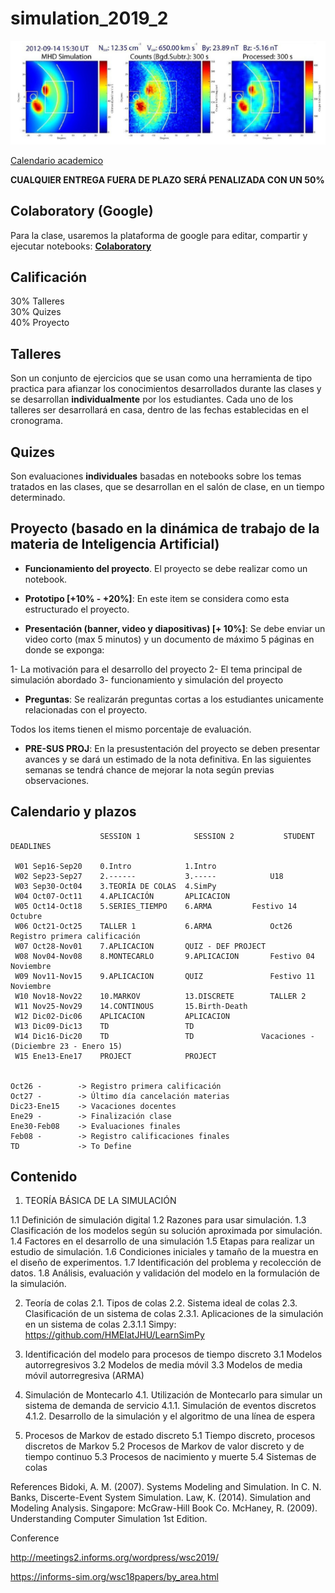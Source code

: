 # simulation_2019_2

<img src="/imgs/simulation_banner.jpg" style="width:700px;">

[Calendario academico](https://www.uis.edu.co/webUIS/es/academia/calendariosAcademicos/2019/acuerdoAcad064_2019.pdf)

**CUALQUIER ENTREGA FUERA DE PLAZO SERÁ PENALIZADA CON UN 50%**
                                

## Colaboratory (Google)

Para la clase, usaremos la plataforma de google para editar, compartir y ejecutar notebooks: [**Colaboratory**](https://colab.research.google.com/notebooks/welcome.ipynb) 

## Calificación
30% Talleres <br/>
30% Quizes <br/>
40% Proyecto <br/>

## Talleres

Son un conjunto de ejercicios que se usan como una herramienta de tipo practica para afianzar los conocimientos desarrollados durante las clases y se desarrollan **individualmente** por los estudiantes. Cada uno de los talleres ser desarrollará en casa, dentro de las fechas establecidas en el cronograma. 


## Quizes

Son evaluaciones **individuales** basadas en notebooks sobre los temas tratados en las clases, que se desarrollan en el salón de clase, en un tiempo determinado. 


## Proyecto (basado en la dinámica de trabajo de la materia de Inteligencia Artificial)

- **Funcionamiento del proyecto**. El proyecto se debe realizar como un notebook.  

- **Prototipo [+10% - +20%]**:  En este item se considera como esta estructurado el proyecto. 

- **Presentación (banner, video y diapositivas) [+ 10%]**:  Se debe enviar un video corto (max 5 minutos) y un documento de máximo 5 páginas en donde se exponga: 

1- La motivación para el desarrollo del proyecto
2- El tema principal de simulación abordado
3- funcionamiento y simulación del proyecto


- **Preguntas**: Se realizarán preguntas cortas a los estudiantes unicamente relacionadas con el proyecto. 
 
Todos los items tienen el mismo porcentaje de evaluación. 

- **PRE-SUS PROJ**: En la presustentación del proyecto se deben presentar avances y se dará un estimado de la nota definitiva. En las siguientes semanas se tendrá chance de mejorar la nota según previas observaciones. 




## Calendario y plazos

                        SESSION 1            SESSION 2           STUDENT DEADLINES

     W01 Sep16-Sep20    0.Intro            1.Intro
     W02 Sep23-Sep27    2.------           3.-----            U18
     W03 Sep30-Oct04    3.TEORÍA DE COLAS  4.SimPy
     W04 Oct07-Oct11    4.APLICACIÓN       APLICACION         
     W05 Oct14-Oct18    5.SERIES_TIEMPO    6.ARMA 	      Festivo 14 Octubre 
     W06 Oct21-Oct25    TALLER 1           6.ARMA             Oct26 Registro primera calificación
     W07 Oct28-Nov01    7.APLICACION       QUIZ - DEF PROJECT
     W08 Nov04-Nov08    8.MONTECARLO       9.APLICACION       Festivo 04 Noviembre
     W09 Nov11-Nov15    9.APLICACION       QUIZ               Festivo 11 Noviembre
     W10 Nov18-Nov22    10.MARKOV          13.DISCRETE        TALLER 2
     W11 Nov25-Nov29    14.CONTINOUS       15.Birth-Death
     W12 Dic02-Dic06    APLICACION         APLICACION
     W13 Dic09-Dic13    TD                 TD
     W14 Dic16-Dic20    TD                 TD               Vacaciones - (Diciembre 23 - Enero 15)
     W15 Ene13-Ene17    PROJECT            PROJECT


    Oct26 -        -> Registro primera calificación
    Oct27 -        -> Último día cancelación materias
    Dic23-Ene15    -> Vacaciones docentes
    Ene29 -        -> Finalización clase
    Ene30-Feb08    -> Evaluaciones finales
    Feb08 -        -> Registro calificaciones finales
    TD             -> To Define
    

## Contenido

1.	TEORÍA BÁSICA DE LA SIMULACIÓN

1.1	Definición de simulación digital
1.2	Razones para usar simulación.
1.3	Clasificación de los modelos según su solución aproximada por simulación.
1.4	Factores en el desarrollo de una simulación
1.5	Etapas para realizar un estudio de simulación.
1.6	Condiciones iniciales y tamaño de la muestra en el diseño de experimentos.
1.7	Identificación del problema y recolección de datos.
1.8	Análisis, evaluación y validación del modelo en la formulación de la simulación.

2. Teoría de colas 
2.1. Tipos de colas 
2.2. Sistema ideal de colas 
2.3. Clasificación de un sistema de colas
2.3.1. Aplicaciones de la simulación en un sistema de colas 
2.3.1.1 Simpy: https://github.com/HMEIatJHU/LearnSimPy

3. Identificación del modelo para procesos de tiempo discreto
3.1 Modelos autorregresivos
3.2 Modelos de media móvil
3.3 Modelos de media móvil autorregresiva (ARMA)

4. Simulación de Montecarlo 
4.1. Utilización de Montecarlo para simular un sistema de demanda de servicio 
4.1.1. Simulación de eventos discretos 
4.1.2. Desarrollo de la simulación y el algoritmo de una línea de espera 

5. Procesos de Markov de estado discreto
5.1 Tiempo discreto, procesos discretos de Markov
5.2 Procesos de Markov de valor discreto y de tiempo continuo
5.3 Procesos de nacimiento y muerte
5.4 Sistemas de colas

References
Bidoki, A. M. (2007). Systems Modeling and Simulation. In C. N. Banks, Discerte-Event System Simulation. Law, K. (2014). Simulation and Modeling Analysis. Singapore: McGraw-Hill Book Co.
McHaney, R. (2009). Understanding Computer Simulation 1st Edition. 

Conference

http://meetings2.informs.org/wordpress/wsc2019/

https://informs-sim.org/wsc18papers/by_area.html
